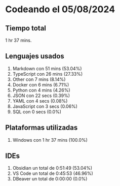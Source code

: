 # Codeando el 05/08/2024

## Tiempo total
1 hr 37 mins.

## Lenguajes usados
1. Markdown con 51 mins (53.04%)
1. TypeScript con 26 mins (27.33%)
1. Other con 7 mins (8.14%)
1. Docker con 6 mins (6.71%)
1. Python con 4 mins (4.26%)
1. JSON con 22 secs (0.39%)
1. YAML con 4 secs (0.08%)
1. JavaScript con 3 secs (0.06%)
1. SQL con 0 secs (0.0%)

## Plataformas utilizadas
1. Windows con 1 hr 37 mins (100.0%)

## IDEs
1. Obsidian un total de 0:51:49 (53.04%)
1. VS Code un total de 0:45:53 (46.96%)
1. DBeaver un total de 0:00:00 (0.0%)
